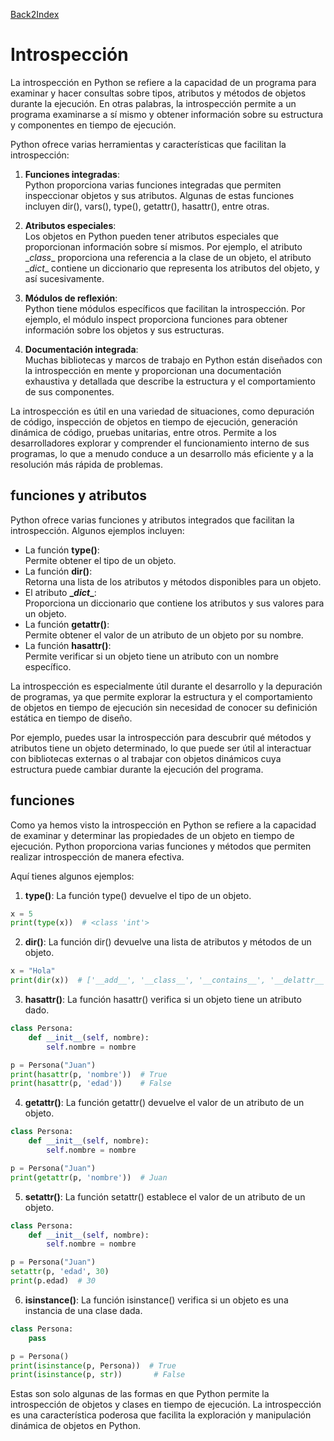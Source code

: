 [Back2Index](https://github.com/jdmc/learning/blob/master/notes.md) 
# Introspección

La introspección en Python se refiere a la capacidad de un programa para examinar y hacer consultas sobre tipos, atributos y métodos de objetos durante la ejecución. En otras palabras, la introspección permite a un programa examinarse a sí mismo y obtener información sobre su estructura y componentes en tiempo de ejecución.

Python ofrece varias herramientas y características que facilitan la introspección:

1. **Funciones integradas**:     
  Python proporciona varias funciones integradas que permiten inspeccionar objetos y sus atributos. Algunas de estas funciones incluyen dir(), vars(), type(), getattr(), hasattr(), entre otras.

2. **Atributos especiales**:     
  Los objetos en Python pueden tener atributos especiales que proporcionan información sobre sí mismos. Por ejemplo, el atributo \__class__ proporciona una referencia a la clase de un objeto, el atributo \__dict__ contiene un diccionario que representa los atributos del objeto, y así sucesivamente.

3. **Módulos de reflexión**:     
  Python tiene módulos específicos que facilitan la introspección. Por ejemplo, el módulo inspect proporciona funciones para obtener información sobre los objetos y sus estructuras.

4. **Documentación integrada**:     
  Muchas bibliotecas y marcos de trabajo en Python están diseñados con la introspección en mente y proporcionan una documentación exhaustiva y detallada que describe la estructura y el comportamiento de sus componentes.

La introspección es útil en una variedad de situaciones, como depuración de código, inspección de objetos en tiempo de ejecución, generación dinámica de código, pruebas unitarias, entre otros. Permite a los desarrolladores explorar y comprender el funcionamiento interno de sus programas, lo que a menudo conduce a un desarrollo más eficiente y a la resolución más rápida de problemas.

## funciones y atributos

Python ofrece varias funciones y atributos integrados que facilitan la introspección. Algunos ejemplos incluyen:

* La función **type()**:    
  Permite obtener el tipo de un objeto.
* La función **dir()**:     
  Retorna una lista de los atributos y métodos disponibles para un objeto.
* El atributo **\__dict__**:     
  Proporciona un diccionario que contiene los atributos y sus valores para un objeto.
* La función **getattr()**:     
  Permite obtener el valor de un atributo de un objeto por su nombre.
* La función **hasattr()**:     
  Permite verificar si un objeto tiene un atributo con un nombre específico.

La introspección es especialmente útil durante el desarrollo y la depuración de programas, ya que permite explorar la estructura y el comportamiento de objetos en tiempo de ejecución sin necesidad de conocer su definición estática en tiempo de diseño.

Por ejemplo, puedes usar la introspección para descubrir qué métodos y atributos tiene un objeto determinado, lo que puede ser útil al interactuar con bibliotecas externas o al trabajar con objetos dinámicos cuya estructura puede cambiar durante la ejecución del programa.

## funciones

Como ya hemos visto la introspección en Python se refiere a la capacidad de examinar y determinar las propiedades de un objeto en tiempo de ejecución. Python proporciona varias funciones y métodos que permiten realizar introspección de manera efectiva. 



Aquí tienes algunos ejemplos:

1. **type()**: La función type() devuelve el tipo de un objeto.

```python
x = 5
print(type(x))  # <class 'int'>

```

2. **dir()**: La función dir() devuelve una lista de atributos y métodos de un objeto.

```python
x = "Hola"
print(dir(x))  # ['__add__', '__class__', '__contains__', '__delattr__', ... ]

```
3. **hasattr()**: La función hasattr() verifica si un objeto tiene un atributo dado.

```python
class Persona:
    def __init__(self, nombre):
        self.nombre = nombre

p = Persona("Juan")
print(hasattr(p, 'nombre'))  # True
print(hasattr(p, 'edad'))    # False

```

4. **getattr()**: La función getattr() devuelve el valor de un atributo de un objeto.

```python
class Persona:
    def __init__(self, nombre):
        self.nombre = nombre

p = Persona("Juan")
print(getattr(p, 'nombre'))  # Juan

```

5. **setattr()**: La función setattr() establece el valor de un atributo de un objeto.

```python
class Persona:
    def __init__(self, nombre):
        self.nombre = nombre

p = Persona("Juan")
setattr(p, 'edad', 30)
print(p.edad)  # 30

```

6. **isinstance()**: La función isinstance() verifica si un objeto es una instancia de una clase dada.

```python
class Persona:
    pass

p = Persona()
print(isinstance(p, Persona))  # True
print(isinstance(p, str))       # False

```

Estas son solo algunas de las formas en que Python permite la introspección de objetos y clases en tiempo de ejecución. La introspección es una característica poderosa que facilita la exploración y manipulación dinámica de objetos en Python.
